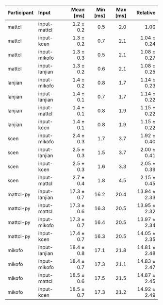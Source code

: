 | Participant | Input | Mean [ms] | Min [ms] | Max [ms] | Relative |
|:---|:---|---:|---:|---:|---:|
| mattcl | input-mattcl | 1.2 ± 0.2 | 0.5 | 2.0 | 1.00 |
| mattcl | input-kcen | 1.3 ± 0.2 | 0.7 | 2.1 | 1.04 ± 0.24 |
| mattcl | input-mikofo | 1.3 ± 0.3 | 0.5 | 2.1 | 1.08 ± 0.27 |
| mattcl | input-lanjian | 1.3 ± 0.2 | 0.6 | 2.1 | 1.08 ± 0.25 |
| lanjian | input-mikofo | 1.4 ± 0.2 | 0.8 | 1.7 | 1.14 ± 0.23 |
| lanjian | input-lanjian | 1.4 ± 0.1 | 0.7 | 1.7 | 1.14 ± 0.22 |
| lanjian | input-mattcl | 1.4 ± 0.1 | 0.8 | 1.9 | 1.15 ± 0.22 |
| lanjian | input-kcen | 1.4 ± 0.1 | 0.8 | 1.9 | 1.15 ± 0.22 |
| kcen | input-mikofo | 2.4 ± 0.3 | 1.7 | 3.7 | 1.92 ± 0.40 |
| kcen | input-lanjian | 2.5 ± 0.3 | 1.5 | 3.7 | 2.00 ± 0.41 |
| kcen | input-kcen | 2.5 ± 0.3 | 1.6 | 3.3 | 2.05 ± 0.39 |
| kcen | input-mattcl | 2.7 ± 0.4 | 1.8 | 4.5 | 2.15 ± 0.45 |
| mattcl-py | input-lanjian | 17.3 ± 0.7 | 16.2 | 20.4 | 13.94 ± 2.33 |
| mattcl-py | input-mattcl | 17.3 ± 0.6 | 16.3 | 20.5 | 13.95 ± 2.32 |
| mattcl-py | input-mikofo | 17.3 ± 0.7 | 16.4 | 20.5 | 13.97 ± 2.34 |
| mattcl-py | input-kcen | 17.4 ± 0.7 | 16.3 | 20.5 | 14.05 ± 2.35 |
| mikofo | input-lanjian | 18.4 ± 0.8 | 17.1 | 21.8 | 14.81 ± 2.48 |
| mikofo | input-mikofo | 18.4 ± 0.7 | 17.3 | 21.1 | 14.83 ± 2.47 |
| mikofo | input-mattcl | 18.5 ± 0.6 | 17.5 | 21.5 | 14.87 ± 2.45 |
| mikofo | input-kcen | 18.5 ± 0.7 | 17.3 | 21.2 | 14.92 ± 2.49 |
